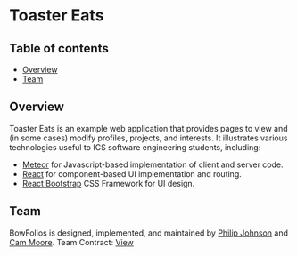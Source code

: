 # Toaster Eats

## Table of contents

* [Overview](#overview)
* [Team](#team)

## Overview

Toaster Eats is an example web application that provides pages to view and (in some cases) modify profiles, projects, and interests. It illustrates various technologies useful to ICS software engineering students, including:

* [Meteor](https://www.meteor.com/) for Javascript-based implementation of client and server code.
* [React](https://reactjs.org/) for component-based UI implementation and routing.
* [React Bootstrap](https://react-bootstrap.github.io/) CSS Framework for UI design.


## Team

BowFolios is designed, implemented, and maintained by [Philip Johnson](https://philipmjohnson.org) and [Cam Moore](https://cammoore.github.io/).
Team Contract: [View](https://docs.google.com/document/d/1n0IWih1ujnwyixrOLsx8WL_5SpSu6oZ7mWP9MzyGwqM/edit?usp=sharing)
